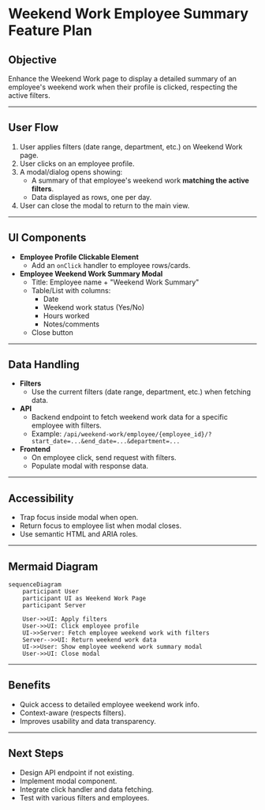 # Weekend Work Employee Summary Feature Plan

## Objective
Enhance the Weekend Work page to display a detailed summary of an employee's weekend work when their profile is clicked, respecting the active filters.

---

## User Flow

1. User applies filters (date range, department, etc.) on Weekend Work page.
2. User clicks on an employee profile.
3. A modal/dialog opens showing:
   - A summary of that employee's weekend work **matching the active filters**.
   - Data displayed as rows, one per day.
4. User can close the modal to return to the main view.

---

## UI Components

- **Employee Profile Clickable Element**
  - Add an `onClick` handler to employee rows/cards.
- **Employee Weekend Work Summary Modal**
  - Title: Employee name + "Weekend Work Summary"
  - Table/List with columns:
    - Date
    - Weekend work status (Yes/No)
    - Hours worked
    - Notes/comments
  - Close button

---

## Data Handling

- **Filters**
  - Use the current filters (date range, department, etc.) when fetching data.
- **API**
  - Backend endpoint to fetch weekend work data for a specific employee with filters.
  - Example: `/api/weekend-work/employee/{employee_id}/?start_date=...&end_date=...&department=...`
- **Frontend**
  - On employee click, send request with filters.
  - Populate modal with response data.

---

## Accessibility

- Trap focus inside modal when open.
- Return focus to employee list when modal closes.
- Use semantic HTML and ARIA roles.

---

## Mermaid Diagram

```mermaid
sequenceDiagram
    participant User
    participant UI as Weekend Work Page
    participant Server

    User->>UI: Apply filters
    User->>UI: Click employee profile
    UI->>Server: Fetch employee weekend work with filters
    Server-->>UI: Return weekend work data
    UI->>User: Show employee weekend work summary modal
    User->>UI: Close modal
```

---

## Benefits

- Quick access to detailed employee weekend work info.
- Context-aware (respects filters).
- Improves usability and data transparency.

---

## Next Steps

- Design API endpoint if not existing.
- Implement modal component.
- Integrate click handler and data fetching.
- Test with various filters and employees.
